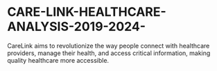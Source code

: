 # CARE-LINK-HEALTHCARE-ANALYSIS-2019-2024-
CareLink aims to revolutionize the way people connect with healthcare providers, manage their health, and access critical information, making quality healthcare more accessible. 
